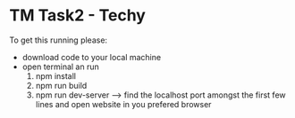 # TM Task2 - Techy

To get this running please:
- download code to your local machine
- open terminal an run 
  1. npm install
  2. npm run build 
  3. npm run dev-server --> find the localhost port amongst the first few lines and open website in you prefered browser
 

